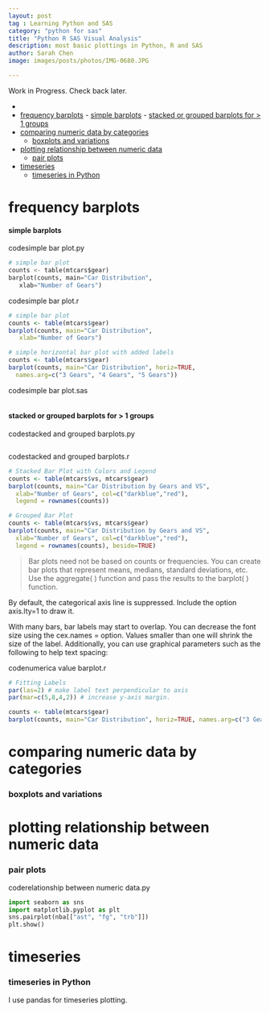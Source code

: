 ```yaml
---
layout: post
tag : Learning Python and SAS
category: "python for sas"
title: "Python R SAS Visual Analysis"
description: most basic plottings in Python, R and SAS
author: Sarah Chen
image: images/posts/photos/IMG-0680.JPG

---
```

Work in Progress.  Check back later. 

-
- [frequency barplots](#frequency-barplots)
      - [simple barplots](#simple-barplots)
      - [stacked or grouped barplots for > 1 groups](#stacked-or-grouped-barplots-for--1-groups)
- [comparing numeric data by categories](#comparing-numeric-data-by-categories)
    - [boxplots and variations](#boxplots-and-variations)
- [plotting relationship between numeric data](#plotting-relationship-between-numeric-data)
    - [pair plots](#pair-plots)
- [timeseries](#timeseries)
    - [timeseries in Python](#timeseries-in-python)
# frequency barplots

#### simple barplots 
<div class="code-head"><span>code</span>simple bar plot.py</div>

```python
# simple bar plot
counts <- table(mtcars$gear)
barplot(counts, main="Car Distribution",
   xlab="Number of Gears")

```

<div class="code-head"><span>code</span>simple bar plot.r</div>

```r
# simple bar plot
counts <- table(mtcars$gear)
barplot(counts, main="Car Distribution",
   xlab="Number of Gears")

# simple horizontal bar plot with added labels
counts <- table(mtcars$gear)
barplot(counts, main="Car Distribution", horiz=TRUE,
  names.arg=c("3 Gears", "4 Gears", "5 Gears"))
```
<div class="code-head"><span>code</span>simple bar plot.sas</div>

```sas

```
#### stacked or grouped barplots for > 1 groups
<div class="code-head"><span>code</span>stacked and grouped barplots.py</div>

```pythn
```
<div class="code-head"><span>code</span>stacked and grouped barplots.r</div>

```r
# Stacked Bar Plot with Colors and Legend
counts <- table(mtcars$vs, mtcars$gear)
barplot(counts, main="Car Distribution by Gears and VS",
  xlab="Number of Gears", col=c("darkblue","red"),
  legend = rownames(counts))

# Grouped Bar Plot
counts <- table(mtcars$vs, mtcars$gear)
barplot(counts, main="Car Distribution by Gears and VS",
  xlab="Number of Gears", col=c("darkblue","red"),
  legend = rownames(counts), beside=TRUE)
```

> Bar plots need not be based on counts or frequencies. You can create bar plots that represent means, medians, standard deviations, etc. Use the <span class="coding">aggregate( )</span> function and pass the results to the <span class="coding">barplot( )</span> function.

By default, the categorical axis line is suppressed. Include the option <span class="coding">axis.lty=1</span> to draw it.

With many bars, bar labels may start to overlap. You can decrease the font size using the <span class="coding">cex.names = option</span>. Values smaller than one will shrink the size of the label. Additionally, you can use graphical parameters such as the following to help text spacing:

<div class="code-head"><span>code</span>numerica value barplot.r</div>

```r
# Fitting Labels
par(las=2) # make label text perpendicular to axis
par(mar=c(5,8,4,2)) # increase y-axis margin.

counts <- table(mtcars$gear)
barplot(counts, main="Car Distribution", horiz=TRUE, names.arg=c("3 Gears", "4 Gears", "5   Gears"), cex.names=0.8)
```

# comparing numeric data by categories
### boxplots and variations

# plotting relationship between numeric data
### pair plots
<div class="code-head"><span>code</span>relationship between numeric data.py</div>

```python
import seaborn as sns
import matplotlib.pyplot as plt
sns.pairplot(nba[["ast", "fg", "trb"]])
plt.show()
```
# timeseries
### timeseries in Python
I use pandas for timeseries plotting. 
